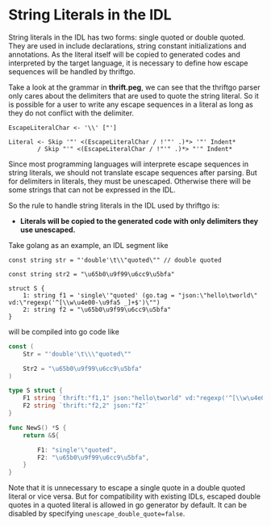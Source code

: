 
# String Literals in the IDL

String literals in the IDL has two forms: single quoted or double quoted.
They are used in include declarations, string constant initializations and annotations.
As the literal itself will be copied to generated codes and interpreted by the target language, it is necessary to define how escape sequences will be handled by thriftgo.

Take a look at the grammar in **thrift.peg**, we can see that the thriftgo parser only cares about the delimiters that are used to quote the string literal. So it is possible for a user to write any escape sequences in a literal as long as they do not conflict with the delimiter.

```
EscapeLiteralChar <- '\\' ["']

Literal <- Skip '"' <(EscapeLiteralChar / !'"' .)*> '"' Indent*
        / Skip "'" <(EscapeLiteralChar / !"'" .)*> "'" Indent*
```

Since most programming languages will interprete escape sequences in string literals, we should not translate escape sequences after parsing. But for delimiters in literals, they must be unescaped. Otherwise there will be some strings that can not be expressed in the IDL.

So the rule to handle string literals in the IDL used by thriftgo is:

* **Literals will be copied to the generated code with only delimiters they use unescaped.**

Take golang as an example, an IDL segment like

```thriftgo
const string str = "'double'\t\\"quoted\"" // double quoted

const string str2 = "\u65b0\u9f99\u6cc9\u5bfa"

struct S {
    1: string f1 = 'single\'"quoted' (go.tag = "json:\"hello\tworld\" vd:\"regexp('^[\\w\u4e00-\u9fa5 _]+$')\"")
    2: string f2 = "\u65b0\u9f99\u6cc9\u5bfa"
}
```

will be compiled into go code like

```go
const (
	Str = "'double'\t\\\"quoted\""

	Str2 = "\u65b0\u9f99\u6cc9\u5bfa"
)

type S struct {
	F1 string `thrift:"f1,1" json:"hello\tworld" vd:"regexp('^[\\w\u4e00-\u9fa5 _]+$')"`
	F2 string `thrift:"f2,2" json:"f2"`
}

func NewS() *S {
	return &S{

		F1: "single'\"quoted",
		F2: "\u65b0\u9f99\u6cc9\u5bfa",
	}
}
```

Note that it is unnecessary to escape a single quote in a double quoted literal or vice versa.
But for compatibility with existing IDLs, escaped double quotes in a quoted literal is allowed in go generator by default. It can be disabled by specifying `unescape_double_quote=false`.



